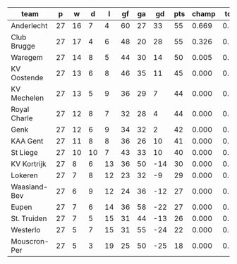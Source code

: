 |     team     | p  | w  | d  | l  | gf | ga | gd  | pts | champ | top2  | top3  | top4  |  5-7  | bot4  | bot3  | bot2  |
|--------------|----|----|----|----|----|----|-----|-----|-------|-------|-------|-------|-------|-------|-------|-------|
| Anderlecht   | 27 | 16 |  7 |  4 | 60 | 27 |  33 |  55 | 0.669 | 0.988 | 1.000 | 1.000 | 0.000 | 0.000 | 0.000 | 0.000|
| Club Brugge  | 27 | 17 |  4 |  6 | 48 | 20 |  28 |  55 | 0.326 | 0.936 | 1.000 | 1.000 | 0.000 | 0.000 | 0.000 | 0.000|
| Waregem      | 27 | 14 |  8 |  5 | 44 | 30 |  14 |  50 | 0.005 | 0.076 | 0.924 | 0.991 | 0.009 | 0.000 | 0.000 | 0.000|
| KV Oostende  | 27 | 13 |  6 |  8 | 46 | 35 |  11 |  45 | 0.000 | 0.000 | 0.055 | 0.485 | 0.462 | 0.000 | 0.000 | 0.000|
| KV Mechelen  | 27 | 13 |  5 |  9 | 36 | 29 |   7 |  44 | 0.000 | 0.000 | 0.004 | 0.106 | 0.569 | 0.000 | 0.000 | 0.000|
| Royal Charle | 27 | 12 |  8 |  7 | 32 | 28 |   4 |  44 | 0.000 | 0.000 | 0.015 | 0.278 | 0.627 | 0.000 | 0.000 | 0.000|
| Genk         | 27 | 12 |  6 |  9 | 34 | 32 |   2 |  42 | 0.000 | 0.000 | 0.000 | 0.021 | 0.370 | 0.000 | 0.000 | 0.000|
| KAA Gent     | 27 | 11 |  8 |  8 | 36 | 26 |  10 |  41 | 0.000 | 0.000 | 0.001 | 0.081 | 0.577 | 0.000 | 0.000 | 0.000|
| St Liege     | 27 | 10 | 10 |  7 | 43 | 33 |  10 |  40 | 0.000 | 0.000 | 0.000 | 0.038 | 0.387 | 0.000 | 0.000 | 0.000|
| KV Kortrijk  | 27 |  8 |  6 | 13 | 36 | 50 | -14 |  30 | 0.000 | 0.000 | 0.000 | 0.000 | 0.000 | 0.048 | 0.006 | 0.000|
| Lokeren      | 27 |  7 |  8 | 12 | 23 | 32 |  -9 |  29 | 0.000 | 0.000 | 0.000 | 0.000 | 0.000 | 0.099 | 0.024 | 0.000|
| Waasland-Bev | 27 |  6 |  9 | 12 | 24 | 36 | -12 |  27 | 0.000 | 0.000 | 0.000 | 0.000 | 0.000 | 0.608 | 0.267 | 0.024|
| Eupen        | 27 |  7 |  6 | 14 | 36 | 58 | -22 |  27 | 0.000 | 0.000 | 0.000 | 0.000 | 0.000 | 0.607 | 0.355 | 0.049|
| St. Truiden  | 27 |  7 |  5 | 15 | 31 | 44 | -13 |  26 | 0.000 | 0.000 | 0.000 | 0.000 | 0.000 | 0.644 | 0.380 | 0.046|
| Westerlo     | 27 |  5 |  7 | 15 | 31 | 55 | -24 |  22 | 0.000 | 0.000 | 0.000 | 0.000 | 0.000 | 0.994 | 0.968 | 0.883|
| Mouscron-Per | 27 |  5 |  3 | 19 | 25 | 50 | -25 |  18 | 0.000 | 0.000 | 0.000 | 0.000 | 0.000 | 1.000 | 1.000 | 0.997|
